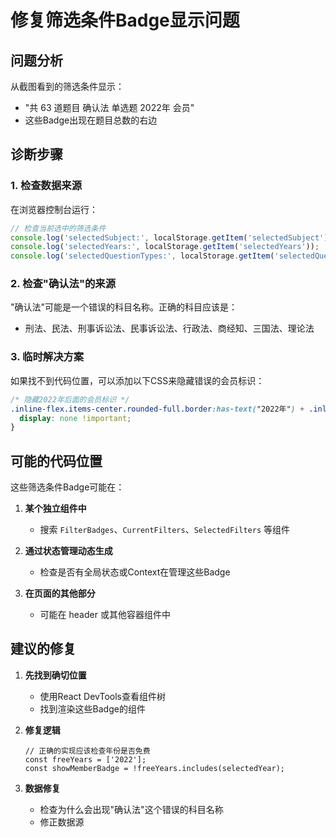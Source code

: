 # 修复筛选条件Badge显示问题

## 问题分析

从截图看到的筛选条件显示：
- "共 63 道题目 确认法 单选题 2022年 会员"
- 这些Badge出现在题目总数的右边

## 诊断步骤

### 1. 检查数据来源
在浏览器控制台运行：
```javascript
// 检查当前选中的筛选条件
console.log('selectedSubject:', localStorage.getItem('selectedSubject'));
console.log('selectedYears:', localStorage.getItem('selectedYears'));
console.log('selectedQuestionTypes:', localStorage.getItem('selectedQuestionTypes'));
```

### 2. 检查"确认法"的来源
"确认法"可能是一个错误的科目名称。正确的科目应该是：
- 刑法、民法、刑事诉讼法、民事诉讼法、行政法、商经知、三国法、理论法

### 3. 临时解决方案

如果找不到代码位置，可以添加以下CSS来隐藏错误的会员标识：

```css
/* 隐藏2022年后面的会员标识 */
.inline-flex.items-center.rounded-full.border:has-text("2022年") + .inline-flex.items-center.rounded-full.border:has-text("会员") {
  display: none !important;
}
```

## 可能的代码位置

这些筛选条件Badge可能在：

1. **某个独立组件中**
   - 搜索 `FilterBadges`、`CurrentFilters`、`SelectedFilters` 等组件
   
2. **通过状态管理动态生成**
   - 检查是否有全局状态或Context在管理这些Badge
   
3. **在页面的其他部分**
   - 可能在 header 或其他容器组件中

## 建议的修复

1. **先找到确切位置**
   - 使用React DevTools查看组件树
   - 找到渲染这些Badge的组件

2. **修复逻辑**
   ```tsx
   // 正确的实现应该检查年份是否免费
   const freeYears = ['2022'];
   const showMemberBadge = !freeYears.includes(selectedYear);
   ```

3. **数据修复**
   - 检查为什么会出现"确认法"这个错误的科目名称
   - 修正数据源